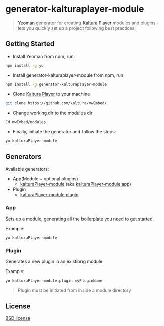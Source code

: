 # generator-kalturaplayer-module

> [Yeoman](http://yeoman.io) generator for creating [Kaltura Player](https://github.com/kaltura/mwEmbed/) modules and plugins - lets you quickly set up a project following best practices.


## Getting Started

* Install Yeoman from npm, run:

```bash
npm install -g yo
```
* Install generator-kalturaplayer-module from npm, run:

```bash
npm install -g generator-kalturaplayer-module
```
* Clone [Kaltura Player](https://github.com/kaltura/mwEmbed/) to your machine

```bash
git clone https://github.com/kaltura/mwEmbed/
```

* Change working dir to the modules dir

```bash
Cd mwEmbed/modules
```

* Finally, initiate the generator and follow the steps:

```bash
yo kalturaPlayer-module
```

## Generators

Available generators:

* App(Module + optional plugins)
    - [kalturaPlayer-module](#app) (aka [kalturaPlayer-module:app](#app))
* Plugin
    - [kalturaPlayer-module:plugin](#plugin)

### App
Sets up a module, generating all the boilerplate you need to get started.

Example:
```bash
yo kalturaPlayer-module
```

### Plugin
Generates a new plugin in an existibng module.

Example:
```bash
yo kalturaPlayer-module:plugin myPluginName
```
>Plugin must be initiated from inside a module directory

## License

[BSD license](http://opensource.org/licenses/bsd-license.php)
